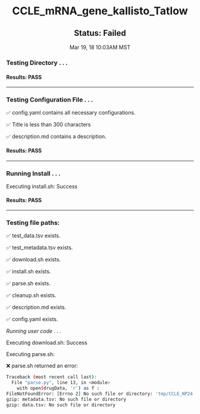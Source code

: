 <h1><center>CCLE_mRNA_gene_kallisto_Tatlow</center></h1>
<h2><center> Status: Failed </center></h2>
<center>Mar 19, 18 10:03AM MST</center>


### Testing Directory . . .

#### Results: PASS
---
### Testing Configuration File . . .

&#9989;	config.yaml contains all necessary configurations.

&#9989;	Title is less than 300 characters

&#9989;	description.md contains a description.

#### Results: PASS
---
### Running Install . . .

Executing install.sh: Success

#### Results: PASS
---

### Testing file paths:

&#9989;	test_data.tsv exists.

&#9989;	test_metadata.tsv exists.

&#9989;	download.sh exists.

&#9989;	install.sh exists.

&#9989;	parse.sh exists.

&#9989;	cleanup.sh exists.

&#9989;	description.md exists.

&#9989;	config.yaml exists.

*Running user code . . .*

Executing download.sh: Success

Executing parse.sh: 

&#10060;	parse.sh returned an error:
~~~bash
Traceback (most recent call last):
  File "parse.py", line 13, in <module>
    with open(drugData, 'r') as f :
FileNotFoundError: [Errno 2] No such file or directory: 'tmp/CCLE_NP24.2009_Drug_data_2015.02.24.csv'
gzip: metadata.tsv: No such file or directory
gzip: data.tsv: No such file or directory
~~~


